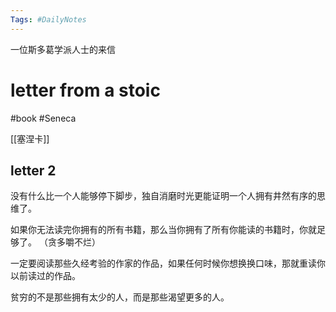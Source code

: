 ```yaml
---
Tags: #DailyNotes 
---
```


一位斯多葛学派人士的来信
# letter from a stoic

#book #Seneca


[[塞涅卡]]

## letter 2

没有什么比一个人能够停下脚步，独自消磨时光更能证明一个人拥有井然有序的思维了。

如果你无法读完你拥有的所有书籍，那么当你拥有了所有你能读的书籍时，你就足够了。 （贪多嚼不烂）

一定要阅读那些久经考验的作家的作品，如果任何时候你想换换口味，那就重读你以前读过的作品。

贫穷的不是那些拥有太少的人，而是那些渴望更多的人。
